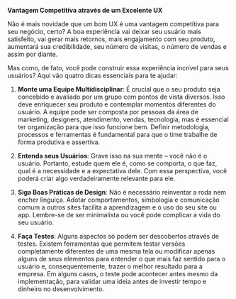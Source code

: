 **Vantagem Competitiva através de um Excelente UX**

Não é mais novidade que um bom UX é uma vantagem competitiva para seu negócio, certo? A boa experiência vai deixar seu usuário mais satisfeito, vai gerar mais retornos, mais engajamento com seu produto, aumentará sua credibilidade, seu número de visitas, o número de vendas e assim por diante.

Mas como, de fato, você pode construir essa experiência incrível para seus usuários? Aqui vão quatro dicas essenciais para te ajudar:

1. **Monte uma Equipe Multidisciplinar**: É crucial que o seu produto seja concebido e avaliado por um grupo com pontos de vista diversos. Isso deve enriquecer seu produto e contemplar momentos diferentes do usuário. A equipe pode ser composta por pessoas da área de marketing, designers, atendimento, vendas, tecnologia, mas é essencial ter organização para que isso funcione bem. Definir metodologia, processos e ferramentas é fundamental para que o time trabalhe de forma produtiva e assertiva.

2. **Entenda seus Usuários**: Grave isso na sua mente – você não é o usuário. Portanto, estude quem ele é, como se comporta, o que faz, qual é a necessidade e a expectativa dele. Com essa perspectiva, você poderá criar algo verdadeiramente relevante para ele.

3. **Siga Boas Práticas de Design**: Não é necessário reinventar a roda nem encher linguiça. Adotar comportamentos, simbologia e comunicação comum a outros sites facilita a aprendizagem e o uso do seu site ou app. Lembre-se de ser minimalista ou você pode complicar a vida do seu usuário.

4. **Faça Testes**: Alguns aspectos só podem ser descobertos através de testes. Existem ferramentas que permitem testar versões completamente diferentes de uma mesma tela ou modificar apenas alguns de seus elementos para entender o que mais faz sentido para o usuário e, consequentemente, trazer o melhor resultado para a empresa. Em alguns casos, o teste pode acontecer antes mesmo da implementação, para validar uma ideia antes de investir tempo e dinheiro no desenvolvimento.

